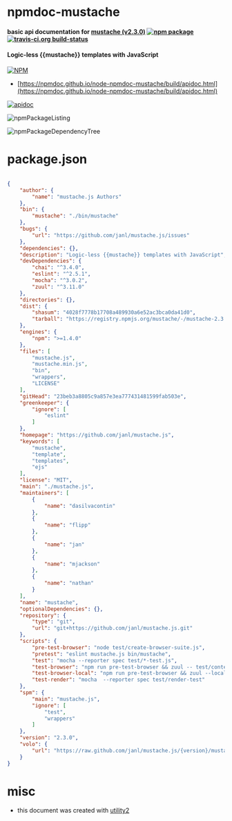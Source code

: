 # npmdoc-mustache

#### basic api documentation for  [mustache (v2.3.0)](https://github.com/janl/mustache.js)  [![npm package](https://img.shields.io/npm/v/npmdoc-mustache.svg?style=flat-square)](https://www.npmjs.org/package/npmdoc-mustache) [![travis-ci.org build-status](https://api.travis-ci.org/npmdoc/node-npmdoc-mustache.svg)](https://travis-ci.org/npmdoc/node-npmdoc-mustache)

#### Logic-less {{mustache}} templates with JavaScript

[![NPM](https://nodei.co/npm/mustache.png?downloads=true&downloadRank=true&stars=true)](https://www.npmjs.com/package/mustache)

- [https://npmdoc.github.io/node-npmdoc-mustache/build/apidoc.html](https://npmdoc.github.io/node-npmdoc-mustache/build/apidoc.html)

[![apidoc](https://npmdoc.github.io/node-npmdoc-mustache/build/screenCapture.buildCi.browser.%252Ftmp%252Fbuild%252Fapidoc.html.png)](https://npmdoc.github.io/node-npmdoc-mustache/build/apidoc.html)

![npmPackageListing](https://npmdoc.github.io/node-npmdoc-mustache/build/screenCapture.npmPackageListing.svg)

![npmPackageDependencyTree](https://npmdoc.github.io/node-npmdoc-mustache/build/screenCapture.npmPackageDependencyTree.svg)



# package.json

```json

{
    "author": {
        "name": "mustache.js Authors"
    },
    "bin": {
        "mustache": "./bin/mustache"
    },
    "bugs": {
        "url": "https://github.com/janl/mustache.js/issues"
    },
    "dependencies": {},
    "description": "Logic-less {{mustache}} templates with JavaScript",
    "devDependencies": {
        "chai": "^3.4.0",
        "eslint": "^2.5.1",
        "mocha": "^3.0.2",
        "zuul": "^3.11.0"
    },
    "directories": {},
    "dist": {
        "shasum": "4028f7778b17708a489930a6e52ac3bca0da41d0",
        "tarball": "https://registry.npmjs.org/mustache/-/mustache-2.3.0.tgz"
    },
    "engines": {
        "npm": ">=1.4.0"
    },
    "files": [
        "mustache.js",
        "mustache.min.js",
        "bin",
        "wrappers",
        "LICENSE"
    ],
    "gitHead": "23beb3a8805c9a857e3ea777431481599fab503e",
    "greenkeeper": {
        "ignore": [
            "eslint"
        ]
    },
    "homepage": "https://github.com/janl/mustache.js",
    "keywords": [
        "mustache",
        "template",
        "templates",
        "ejs"
    ],
    "license": "MIT",
    "main": "./mustache.js",
    "maintainers": [
        {
            "name": "dasilvacontin"
        },
        {
            "name": "flipp"
        },
        {
            "name": "jan"
        },
        {
            "name": "mjackson"
        },
        {
            "name": "nathan"
        }
    ],
    "name": "mustache",
    "optionalDependencies": {},
    "repository": {
        "type": "git",
        "url": "git+https://github.com/janl/mustache.js.git"
    },
    "scripts": {
        "pre-test-browser": "node test/create-browser-suite.js",
        "pretest": "eslint mustache.js bin/mustache",
        "test": "mocha --reporter spec test/*-test.js",
        "test-browser": "npm run pre-test-browser && zuul -- test/context-test.js test/parse-test.js test/scanner-test.js test/render-test-browser.js",
        "test-browser-local": "npm run pre-test-browser && zuul --local 8080 -- test/context-test.js test/scanner-test.js test/parse-test.js test/render-test-browser.js",
        "test-render": "mocha  --reporter spec test/render-test"
    },
    "spm": {
        "main": "mustache.js",
        "ignore": [
            "test",
            "wrappers"
        ]
    },
    "version": "2.3.0",
    "volo": {
        "url": "https://raw.github.com/janl/mustache.js/{version}/mustache.js"
    }
}
```



# misc
- this document was created with [utility2](https://github.com/kaizhu256/node-utility2)
